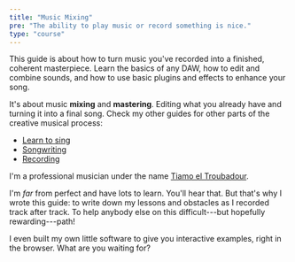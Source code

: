 ```yaml
---
title: "Music Mixing"
pre: "The ability to play music or record something is nice."
type: "course"
---
```


This guide is about how to turn music you've recorded into a finished, coherent masterpiece. Learn the basics of any DAW, how to edit and combine sounds, and how to use basic plugins and effects to enhance your song.

It's about music **mixing** and **mastering**. Editing what you already have and turning it into a final song. Check my other guides for other parts of the creative musical process:

* [Learn to sing](../../audio/singing-and-speaking/)
* [Songwriting](../../audio/songwriting/)
* [Recording](../../audio/recording/)

I'm a professional musician under the name [Tiamo el Troubadour](https://eltroubadour.com). 

I'm _far_ from perfect and have lots to learn. You'll hear that. But that's why I wrote this guide: to write down my lessons and obstacles as I recorded track after track. To help anybody else on this difficult---but hopefully rewarding---path!

I even built my own little software to give you interactive examples, right in the browser. What are you waiting for?